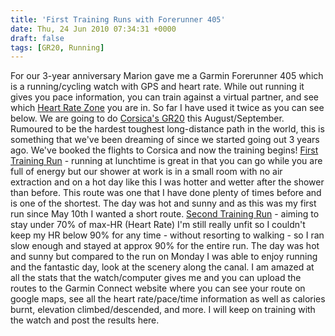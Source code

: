 ```yaml
---
title: 'First Training Runs with Forerunner 405'
date: Thu, 24 Jun 2010 07:34:31 +0000
draft: false
tags: [GR20, Running]
---
```


For our 3-year anniversary Marion gave me a Garmin Forerunner 405 which is a running/cycling watch with GPS and heart rate. While out running it gives you pace information, you can train against a virtual partner, and see which [Heart Rate Zone](http://www.brianmac.co.uk/hrm1.htm "Heart Rate Zones Explained") you are in. So far I have used it twice as you can see below. We are going to do [Corsica's GR20](http://en.wikipedia.org/wiki/GR20 "GR20 - Corsica") this August/September. Rumoured to be the hardest toughest long-distance path in the world, this is something that we've been dreaming of since we started going out 3 years ago. We've booked the flights to Corsica and now the training begins! [First Training Run](http://connect.garmin.com/activity/37915229 "[Canal - Weir]") - running at lunchtime is great in that you can go while you are full of energy but our shower at work is in a small room with no air extraction and on a hot day like this I was hotter and wetter after the shower than before. This route was one that I have done plenty of times before and is one of the shortest. The day was hot and sunny and as this was my first run since May 10th I wanted a short route. [Second Training Run](http://connect.garmin.com/activity/37915226 "[Canal - Second Power Lines]") - aiming to stay under 70% of max-HR (Heart Rate) I'm still really unfit so I couldn't keep my HR below 90% for any time - without resorting to walking - so I ran slow enough and stayed at approx 90% for the entire run. The day was hot and sunny but compared to the run on Monday I was able to enjoy running and the fantastic day, look at the scenery along the canal. I am amazed at all the stats that the watch/computer gives me and you can upload the routes to the Garmin Connect website where you can see your route on google maps, see all the heart rate/pace/time information as well as calories burnt, elevation climbed/descended, and more. I will keep on training with the watch and post the results here.